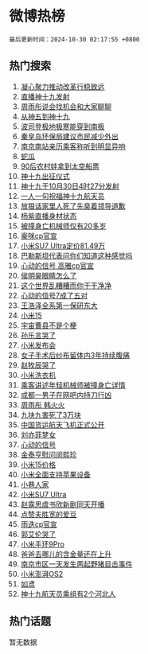 # 微博热榜

`最后更新时间：2024-10-30 02:17:55 +0800`

## 热门搜索

1. [凝心聚力推动改革行稳致远](https://m.weibo.cn/search?containerid=100103type%3D1%26t%3D10%26q%3D%23%E5%87%9D%E5%BF%83%E8%81%9A%E5%8A%9B%E6%8E%A8%E5%8A%A8%E6%94%B9%E9%9D%A9%E8%A1%8C%E7%A8%B3%E8%87%B4%E8%BF%9C%23&stream_entry_id=51&isnewpage=1&extparam=seat%3D1%26cate%3D10103%26stream_entry_id%3D51%26pos%3D0%26filter_type%3Drealtimehot%26q%3D%2523%25E5%2587%259D%25E5%25BF%2583%25E8%2581%259A%25E5%258A%259B%25E6%258E%25A8%25E5%258A%25A8%25E6%2594%25B9%25E9%259D%25A9%25E8%25A1%258C%25E7%25A8%25B3%25E8%2587%25B4%25E8%25BF%259C%2523%26dgr%3D0%26c_type%3D51%26display_time%3D1730225874%26pre_seqid%3D173022587407902705585159)
1. [直播神十九发射](https://m.weibo.cn/search?containerid=100103type%3D1%26t%3D10%26q%3D%23%E7%9B%B4%E6%92%AD%E7%A5%9E%E5%8D%81%E4%B9%9D%E5%8F%91%E5%B0%84%23&stream_entry_id=31&isnewpage=1&extparam=seat%3D1%26lcate%3D5001%26pos%3D0%26filter_type%3Drealtimehot%26q%3D%2523%25E7%259B%25B4%25E6%2592%25AD%25E7%25A5%259E%25E5%258D%2581%25E4%25B9%259D%25E5%258F%2591%25E5%25B0%2584%2523%26c_type%3D31%26cate%3D5001%26realpos%3D1%26dgr%3D0%26stream_entry_id%3D31%26flag%3D1%26band_rank%3D1%26display_time%3D1730225874%26pre_seqid%3D173022587407902705585159)
1. [周雨彤说会找机会和大家聊聊](https://m.weibo.cn/search?containerid=100103type%3D1%26t%3D10%26q%3D%E5%91%A8%E9%9B%A8%E5%BD%A4%E8%AF%B4%E4%BC%9A%E6%89%BE%E6%9C%BA%E4%BC%9A%E5%92%8C%E5%A4%A7%E5%AE%B6%E8%81%8A%E8%81%8A&stream_entry_id=31&isnewpage=1&extparam=seat%3D1%26lcate%3D5001%26pos%3D1%26filter_type%3Drealtimehot%26q%3D%25E5%2591%25A8%25E9%259B%25A8%25E5%25BD%25A4%25E8%25AF%25B4%25E4%25BC%259A%25E6%2589%25BE%25E6%259C%25BA%25E4%25BC%259A%25E5%2592%258C%25E5%25A4%25A7%25E5%25AE%25B6%25E8%2581%258A%25E8%2581%258A%26c_type%3D31%26cate%3D5001%26realpos%3D2%26dgr%3D0%26stream_entry_id%3D31%26flag%3D2%26band_rank%3D2%26display_time%3D1730225874%26pre_seqid%3D173022587407902705585159)
1. [从神五到神十九](https://m.weibo.cn/search?containerid=100103type%3D1%26t%3D10%26q%3D%23%E4%BB%8E%E7%A5%9E%E4%BA%94%E5%88%B0%E7%A5%9E%E5%8D%81%E4%B9%9D%23&stream_entry_id=31&isnewpage=1&extparam=seat%3D1%26lcate%3D5001%26pos%3D2%26filter_type%3Drealtimehot%26q%3D%2523%25E4%25BB%258E%25E7%25A5%259E%25E4%25BA%2594%25E5%2588%25B0%25E7%25A5%259E%25E5%258D%2581%25E4%25B9%259D%2523%26c_type%3D31%26cate%3D5001%26realpos%3D3%26dgr%3D0%26stream_entry_id%3D31%26flag%3D0%26band_rank%3D3%26display_time%3D1730225874%26pre_seqid%3D173022587407902705585159)
1. [波司登极地极寒能穿到南极](https://m.weibo.cn/search?containerid=100103type%3D1%26t%3D10%26q%3D%23%E6%B3%A2%E5%8F%B8%E7%99%BB%E6%9E%81%E5%9C%B0%E6%9E%81%E5%AF%92%E8%83%BD%E7%A9%BF%E5%88%B0%E5%8D%97%E6%9E%81%23&stream_entry_id=31&isnewpage=1&extparam=seat%3D1%26lcate%3D5001%26is_ad_pos%3D1%26pos%3D3%26filter_type%3Drealtimehot%26q%3D%2523%25E6%25B3%25A2%25E5%258F%25B8%25E7%2599%25BB%25E6%259E%2581%25E5%259C%25B0%25E6%259E%2581%25E5%25AF%2592%25E8%2583%25BD%25E7%25A9%25BF%25E5%2588%25B0%25E5%258D%2597%25E6%259E%2581%2523%26c_type%3D31%26topic_ad%3D1%26cate%3D5001%26dgr%3D0%26stream_entry_id%3D31%26adid%3D262423%26band_rank%3D4%26display_time%3D1730225874%26pre_seqid%3D173022587407902705585159)
1. [秦皇岛环保局建议市民减少外出](https://m.weibo.cn/search?containerid=100103type%3D1%26t%3D10%26q%3D%23%E7%A7%A6%E7%9A%87%E5%B2%9B%E7%8E%AF%E4%BF%9D%E5%B1%80%E5%BB%BA%E8%AE%AE%E5%B8%82%E6%B0%91%E5%87%8F%E5%B0%91%E5%A4%96%E5%87%BA%23&stream_entry_id=31&isnewpage=1&extparam=seat%3D1%26lcate%3D5001%26pos%3D4%26filter_type%3Drealtimehot%26q%3D%2523%25E7%25A7%25A6%25E7%259A%2587%25E5%25B2%259B%25E7%258E%25AF%25E4%25BF%259D%25E5%25B1%2580%25E5%25BB%25BA%25E8%25AE%25AE%25E5%25B8%2582%25E6%25B0%2591%25E5%2587%258F%25E5%25B0%2591%25E5%25A4%2596%25E5%2587%25BA%2523%26c_type%3D31%26cate%3D5001%26realpos%3D4%26dgr%3D0%26stream_entry_id%3D31%26flag%3D1%26band_rank%3D4%26display_time%3D1730225874%26pre_seqid%3D173022587407902705585159)
1. [南京南站亲历乘客称听到明显异响](https://m.weibo.cn/search?containerid=100103type%3D1%26t%3D10%26q%3D%23%E5%8D%97%E4%BA%AC%E5%8D%97%E7%AB%99%E4%BA%B2%E5%8E%86%E4%B9%98%E5%AE%A2%E7%A7%B0%E5%90%AC%E5%88%B0%E6%98%8E%E6%98%BE%E5%BC%82%E5%93%8D%23&stream_entry_id=31&isnewpage=1&extparam=seat%3D1%26lcate%3D5001%26pos%3D5%26filter_type%3Drealtimehot%26q%3D%2523%25E5%258D%2597%25E4%25BA%25AC%25E5%258D%2597%25E7%25AB%2599%25E4%25BA%25B2%25E5%258E%2586%25E4%25B9%2598%25E5%25AE%25A2%25E7%25A7%25B0%25E5%2590%25AC%25E5%2588%25B0%25E6%2598%258E%25E6%2598%25BE%25E5%25BC%2582%25E5%2593%258D%2523%26c_type%3D31%26cate%3D5001%26realpos%3D5%26dgr%3D0%26stream_entry_id%3D31%26flag%3D0%26band_rank%3D5%26display_time%3D1730225874%26pre_seqid%3D173022587407902705585159)
1. [蛇瓜](https://m.weibo.cn/search?containerid=100103type%3D1%26t%3D10%26q%3D%E8%9B%87%E7%93%9C&stream_entry_id=31&isnewpage=1&extparam=seat%3D1%26lcate%3D5001%26pos%3D6%26filter_type%3Drealtimehot%26q%3D%25E8%259B%2587%25E7%2593%259C%26c_type%3D31%26cate%3D5001%26realpos%3D6%26dgr%3D0%26stream_entry_id%3D31%26flag%3D2%26band_rank%3D6%26display_time%3D1730225874%26pre_seqid%3D173022587407902705585159)
1. [90后农村娃拿到太空船票](https://m.weibo.cn/search?containerid=100103type%3D1%26t%3D10%26q%3D%2390%E5%90%8E%E5%86%9C%E6%9D%91%E5%A8%83%E6%8B%BF%E5%88%B0%E5%A4%AA%E7%A9%BA%E8%88%B9%E7%A5%A8%23&stream_entry_id=31&isnewpage=1&extparam=seat%3D1%26lcate%3D5001%26pos%3D7%26filter_type%3Drealtimehot%26q%3D%252390%25E5%2590%258E%25E5%2586%259C%25E6%259D%2591%25E5%25A8%2583%25E6%258B%25BF%25E5%2588%25B0%25E5%25A4%25AA%25E7%25A9%25BA%25E8%2588%25B9%25E7%25A5%25A8%2523%26c_type%3D31%26cate%3D5001%26realpos%3D7%26dgr%3D0%26stream_entry_id%3D31%26flag%3D0%26band_rank%3D7%26display_time%3D1730225874%26pre_seqid%3D173022587407902705585159)
1. [神十九出征仪式](https://m.weibo.cn/search?containerid=100103type%3D1%26t%3D10%26q%3D%23%E7%A5%9E%E5%8D%81%E4%B9%9D%E5%87%BA%E5%BE%81%E4%BB%AA%E5%BC%8F%23&stream_entry_id=31&isnewpage=1&extparam=seat%3D1%26lcate%3D5001%26pos%3D8%26filter_type%3Drealtimehot%26q%3D%2523%25E7%25A5%259E%25E5%258D%2581%25E4%25B9%259D%25E5%2587%25BA%25E5%25BE%2581%25E4%25BB%25AA%25E5%25BC%258F%2523%26c_type%3D31%26cate%3D5001%26realpos%3D8%26dgr%3D0%26stream_entry_id%3D31%26flag%3D1%26band_rank%3D8%26display_time%3D1730225874%26pre_seqid%3D173022587407902705585159)
1. [神十九于10月30日4时27分发射](https://m.weibo.cn/search?containerid=100103type%3D1%26t%3D10%26q%3D%23%E7%A5%9E%E5%8D%81%E4%B9%9D%E4%BA%8E10%E6%9C%8830%E6%97%A54%E6%97%B627%E5%88%86%E5%8F%91%E5%B0%84%23&stream_entry_id=31&isnewpage=1&extparam=seat%3D1%26lcate%3D5001%26pos%3D9%26filter_type%3Drealtimehot%26q%3D%2523%25E7%25A5%259E%25E5%258D%2581%25E4%25B9%259D%25E4%25BA%258E10%25E6%259C%258830%25E6%2597%25A54%25E6%2597%25B627%25E5%2588%2586%25E5%258F%2591%25E5%25B0%2584%2523%26c_type%3D31%26cate%3D5001%26realpos%3D9%26dgr%3D0%26stream_entry_id%3D31%26flag%3D0%26band_rank%3D9%26display_time%3D1730225874%26pre_seqid%3D173022587407902705585159)
1. [一人一句祝福神十九航天员](https://m.weibo.cn/search?containerid=100103type%3D1%26t%3D10%26q%3D%23%E4%B8%80%E4%BA%BA%E4%B8%80%E5%8F%A5%E7%A5%9D%E7%A6%8F%E7%A5%9E%E5%8D%81%E4%B9%9D%E8%88%AA%E5%A4%A9%E5%91%98%23&stream_entry_id=31&isnewpage=1&extparam=seat%3D1%26lcate%3D5001%26pos%3D10%26filter_type%3Drealtimehot%26q%3D%2523%25E4%25B8%2580%25E4%25BA%25BA%25E4%25B8%2580%25E5%258F%25A5%25E7%25A5%259D%25E7%25A6%258F%25E7%25A5%259E%25E5%258D%2581%25E4%25B9%259D%25E8%2588%25AA%25E5%25A4%25A9%25E5%2591%2598%2523%26c_type%3D31%26cate%3D5001%26realpos%3D10%26dgr%3D0%26stream_entry_id%3D31%26flag%3D0%26band_rank%3D10%26display_time%3D1730225874%26pre_seqid%3D173022587407902705585159)
1. [放狠话家里人死了先臭着领导道歉](https://m.weibo.cn/search?containerid=100103type%3D1%26t%3D10%26q%3D%23%E6%94%BE%E7%8B%A0%E8%AF%9D%E5%AE%B6%E9%87%8C%E4%BA%BA%E6%AD%BB%E4%BA%86%E5%85%88%E8%87%AD%E7%9D%80%E9%A2%86%E5%AF%BC%E9%81%93%E6%AD%89%23&stream_entry_id=31&isnewpage=1&extparam=seat%3D1%26lcate%3D5001%26pos%3D11%26filter_type%3Drealtimehot%26q%3D%2523%25E6%2594%25BE%25E7%258B%25A0%25E8%25AF%259D%25E5%25AE%25B6%25E9%2587%258C%25E4%25BA%25BA%25E6%25AD%25BB%25E4%25BA%2586%25E5%2585%2588%25E8%2587%25AD%25E7%259D%2580%25E9%25A2%2586%25E5%25AF%25BC%25E9%2581%2593%25E6%25AD%2589%2523%26c_type%3D31%26cate%3D5001%26realpos%3D11%26dgr%3D0%26stream_entry_id%3D31%26flag%3D2%26band_rank%3D11%26display_time%3D1730225874%26pre_seqid%3D173022587407902705585159)
1. [杨紫直播身材状态](https://m.weibo.cn/search?containerid=100103type%3D1%26t%3D10%26q%3D%23%E6%9D%A8%E7%B4%AB%E7%9B%B4%E6%92%AD%E8%BA%AB%E6%9D%90%E7%8A%B6%E6%80%81%23&stream_entry_id=31&isnewpage=1&extparam=seat%3D1%26lcate%3D5001%26pos%3D12%26filter_type%3Drealtimehot%26q%3D%2523%25E6%259D%25A8%25E7%25B4%25AB%25E7%259B%25B4%25E6%2592%25AD%25E8%25BA%25AB%25E6%259D%2590%25E7%258A%25B6%25E6%2580%2581%2523%26c_type%3D31%26cate%3D5001%26realpos%3D12%26dgr%3D0%26stream_entry_id%3D31%26flag%3D2%26band_rank%3D12%26display_time%3D1730225874%26pre_seqid%3D173022587407902705585159)
1. [被撞身亡机械师仅有20多岁](https://m.weibo.cn/search?containerid=100103type%3D1%26t%3D10%26q%3D%23%E8%A2%AB%E6%92%9E%E8%BA%AB%E4%BA%A1%E6%9C%BA%E6%A2%B0%E5%B8%88%E4%BB%85%E6%9C%8920%E5%A4%9A%E5%B2%81%23&stream_entry_id=31&isnewpage=1&extparam=seat%3D1%26lcate%3D5001%26pos%3D13%26filter_type%3Drealtimehot%26q%3D%2523%25E8%25A2%25AB%25E6%2592%259E%25E8%25BA%25AB%25E4%25BA%25A1%25E6%259C%25BA%25E6%25A2%25B0%25E5%25B8%2588%25E4%25BB%2585%25E6%259C%258920%25E5%25A4%259A%25E5%25B2%2581%2523%26c_type%3D31%26cate%3D5001%26realpos%3D13%26dgr%3D0%26stream_entry_id%3D31%26flag%3D2%26band_rank%3D13%26display_time%3D1730225874%26pre_seqid%3D173022587407902705585159)
1. [豪咪cp官宣](https://m.weibo.cn/search?containerid=100103type%3D1%26t%3D10%26q%3D%23%E8%B1%AA%E5%92%AAcp%E5%AE%98%E5%AE%A3%23&stream_entry_id=31&isnewpage=1&extparam=seat%3D1%26lcate%3D5001%26pos%3D14%26filter_type%3Drealtimehot%26q%3D%2523%25E8%25B1%25AA%25E5%2592%25AAcp%25E5%25AE%2598%25E5%25AE%25A3%2523%26c_type%3D31%26cate%3D5001%26realpos%3D14%26dgr%3D0%26stream_entry_id%3D31%26flag%3D0%26band_rank%3D14%26display_time%3D1730225874%26pre_seqid%3D173022587407902705585159)
1. [小米SU7 Ultra定价81.49万](https://m.weibo.cn/search?containerid=100103type%3D1%26t%3D10%26q%3D%E5%B0%8F%E7%B1%B3SU7+Ultra%E5%AE%9A%E4%BB%B781.49%E4%B8%87&stream_entry_id=31&isnewpage=1&extparam=seat%3D1%26lcate%3D5001%26pos%3D15%26filter_type%3Drealtimehot%26q%3D%25E5%25B0%258F%25E7%25B1%25B3SU7%2520Ultra%25E5%25AE%259A%25E4%25BB%25B781.49%25E4%25B8%2587%26c_type%3D31%26cate%3D5001%26realpos%3D15%26dgr%3D0%26stream_entry_id%3D31%26flag%3D0%26band_rank%3D15%26display_time%3D1730225874%26pre_seqid%3D173022587407902705585159)
1. [巴勒斯坦代表问你们知道这种感觉吗](https://m.weibo.cn/search?containerid=100103type%3D1%26t%3D10%26q%3D%23%E5%B7%B4%E5%8B%92%E6%96%AF%E5%9D%A6%E4%BB%A3%E8%A1%A8%E9%97%AE%E4%BD%A0%E4%BB%AC%E7%9F%A5%E9%81%93%E8%BF%99%E7%A7%8D%E6%84%9F%E8%A7%89%E5%90%97%23&stream_entry_id=31&isnewpage=1&extparam=seat%3D1%26lcate%3D5001%26pos%3D16%26filter_type%3Drealtimehot%26q%3D%2523%25E5%25B7%25B4%25E5%258B%2592%25E6%2596%25AF%25E5%259D%25A6%25E4%25BB%25A3%25E8%25A1%25A8%25E9%2597%25AE%25E4%25BD%25A0%25E4%25BB%25AC%25E7%259F%25A5%25E9%2581%2593%25E8%25BF%2599%25E7%25A7%258D%25E6%2584%259F%25E8%25A7%2589%25E5%2590%2597%2523%26c_type%3D31%26cate%3D5001%26realpos%3D16%26dgr%3D0%26stream_entry_id%3D31%26flag%3D0%26band_rank%3D16%26display_time%3D1730225874%26pre_seqid%3D173022587407902705585159)
1. [心动的信号 高雅cp官宣](https://m.weibo.cn/search?containerid=100103type%3D1%26t%3D10%26q%3D%E5%BF%83%E5%8A%A8%E7%9A%84%E4%BF%A1%E5%8F%B7+%E9%AB%98%E9%9B%85cp%E5%AE%98%E5%AE%A3&stream_entry_id=31&isnewpage=1&extparam=seat%3D1%26lcate%3D5001%26pos%3D17%26filter_type%3Drealtimehot%26q%3D%25E5%25BF%2583%25E5%258A%25A8%25E7%259A%2584%25E4%25BF%25A1%25E5%258F%25B7%2520%25E9%25AB%2598%25E9%259B%2585cp%25E5%25AE%2598%25E5%25AE%25A3%26c_type%3D31%26cate%3D5001%26realpos%3D17%26dgr%3D0%26stream_entry_id%3D31%26flag%3D0%26band_rank%3D17%26display_time%3D1730225874%26pre_seqid%3D173022587407902705585159)
1. [侯明昊眼睛怎么了](https://m.weibo.cn/search?containerid=100103type%3D1%26t%3D10%26q%3D%E4%BE%AF%E6%98%8E%E6%98%8A%E7%9C%BC%E7%9D%9B%E6%80%8E%E4%B9%88%E4%BA%86&stream_entry_id=31&isnewpage=1&extparam=seat%3D1%26lcate%3D5001%26pos%3D18%26filter_type%3Drealtimehot%26q%3D%25E4%25BE%25AF%25E6%2598%258E%25E6%2598%258A%25E7%259C%25BC%25E7%259D%259B%25E6%2580%258E%25E4%25B9%2588%25E4%25BA%2586%26c_type%3D31%26cate%3D5001%26realpos%3D18%26dgr%3D0%26stream_entry_id%3D31%26flag%3D0%26band_rank%3D18%26display_time%3D1730225874%26pre_seqid%3D173022587407902705585159)
1. [这个世界乱糟糟而你干干净净](https://m.weibo.cn/search?containerid=100103type%3D1%26t%3D10%26q%3D%23%E8%BF%99%E4%B8%AA%E4%B8%96%E7%95%8C%E4%B9%B1%E7%B3%9F%E7%B3%9F%E8%80%8C%E4%BD%A0%E5%B9%B2%E5%B9%B2%E5%87%80%E5%87%80%23&stream_entry_id=31&isnewpage=1&extparam=seat%3D1%26lcate%3D5001%26pos%3D19%26filter_type%3Drealtimehot%26q%3D%2523%25E8%25BF%2599%25E4%25B8%25AA%25E4%25B8%2596%25E7%2595%258C%25E4%25B9%25B1%25E7%25B3%259F%25E7%25B3%259F%25E8%2580%258C%25E4%25BD%25A0%25E5%25B9%25B2%25E5%25B9%25B2%25E5%2587%2580%25E5%2587%2580%2523%26c_type%3D31%26cate%3D5001%26realpos%3D19%26dgr%3D0%26stream_entry_id%3D31%26flag%3D0%26band_rank%3D19%26display_time%3D1730225874%26pre_seqid%3D173022587407902705585159)
1. [心动的信号7成了五对](https://m.weibo.cn/search?containerid=100103type%3D1%26t%3D10%26q%3D%23%E5%BF%83%E5%8A%A8%E7%9A%84%E4%BF%A1%E5%8F%B77%E6%88%90%E4%BA%86%E4%BA%94%E5%AF%B9%23&stream_entry_id=31&isnewpage=1&extparam=seat%3D1%26lcate%3D5001%26pos%3D20%26filter_type%3Drealtimehot%26q%3D%2523%25E5%25BF%2583%25E5%258A%25A8%25E7%259A%2584%25E4%25BF%25A1%25E5%258F%25B77%25E6%2588%2590%25E4%25BA%2586%25E4%25BA%2594%25E5%25AF%25B9%2523%26c_type%3D31%26cate%3D5001%26realpos%3D20%26dgr%3D0%26stream_entry_id%3D31%26flag%3D0%26band_rank%3D20%26display_time%3D1730225874%26pre_seqid%3D173022587407902705585159)
1. [王浩泽全系第一保研东大](https://m.weibo.cn/search?containerid=100103type%3D1%26t%3D10%26q%3D%23%E7%8E%8B%E6%B5%A9%E6%B3%BD%E5%85%A8%E7%B3%BB%E7%AC%AC%E4%B8%80%E4%BF%9D%E7%A0%94%E4%B8%9C%E5%A4%A7%23&stream_entry_id=31&isnewpage=1&extparam=seat%3D1%26lcate%3D5001%26pos%3D21%26filter_type%3Drealtimehot%26q%3D%2523%25E7%258E%258B%25E6%25B5%25A9%25E6%25B3%25BD%25E5%2585%25A8%25E7%25B3%25BB%25E7%25AC%25AC%25E4%25B8%2580%25E4%25BF%259D%25E7%25A0%2594%25E4%25B8%259C%25E5%25A4%25A7%2523%26c_type%3D31%26cate%3D5001%26realpos%3D21%26dgr%3D0%26stream_entry_id%3D31%26flag%3D0%26band_rank%3D21%26display_time%3D1730225874%26pre_seqid%3D173022587407902705585159)
1. [小米15](https://m.weibo.cn/search?containerid=100103type%3D1%26t%3D10%26q%3D%23%E5%B0%8F%E7%B1%B315%23&stream_entry_id=31&isnewpage=1&extparam=seat%3D1%26lcate%3D5001%26pos%3D22%26filter_type%3Drealtimehot%26q%3D%2523%25E5%25B0%258F%25E7%25B1%25B315%2523%26c_type%3D31%26cate%3D5001%26realpos%3D22%26dgr%3D0%26stream_entry_id%3D31%26flag%3D0%26band_rank%3D22%26display_time%3D1730225874%26pre_seqid%3D173022587407902705585159)
1. [宇宙曹县不是个梗](https://m.weibo.cn/search?containerid=100103type%3D1%26t%3D10%26q%3D%23%E5%AE%87%E5%AE%99%E6%9B%B9%E5%8E%BF%E4%B8%8D%E6%98%AF%E4%B8%AA%E6%A2%97%23&stream_entry_id=31&isnewpage=1&extparam=seat%3D1%26lcate%3D5001%26pos%3D23%26filter_type%3Drealtimehot%26q%3D%2523%25E5%25AE%2587%25E5%25AE%2599%25E6%259B%25B9%25E5%258E%25BF%25E4%25B8%258D%25E6%2598%25AF%25E4%25B8%25AA%25E6%25A2%2597%2523%26c_type%3D31%26cate%3D5001%26realpos%3D23%26dgr%3D0%26stream_entry_id%3D31%26flag%3D1%26band_rank%3D23%26display_time%3D1730225874%26pre_seqid%3D173022587407902705585159)
1. [孙乐言哭了](https://m.weibo.cn/search?containerid=100103type%3D1%26t%3D10%26q%3D%23%E5%AD%99%E4%B9%90%E8%A8%80%E5%93%AD%E4%BA%86%23&stream_entry_id=31&isnewpage=1&extparam=seat%3D1%26lcate%3D5001%26pos%3D24%26filter_type%3Drealtimehot%26q%3D%2523%25E5%25AD%2599%25E4%25B9%2590%25E8%25A8%2580%25E5%2593%25AD%25E4%25BA%2586%2523%26c_type%3D31%26cate%3D5001%26realpos%3D24%26dgr%3D0%26stream_entry_id%3D31%26flag%3D0%26band_rank%3D24%26display_time%3D1730225874%26pre_seqid%3D173022587407902705585159)
1. [小米发布会](https://m.weibo.cn/search?containerid=100103type%3D1%26t%3D10%26q%3D%E5%B0%8F%E7%B1%B3%E5%8F%91%E5%B8%83%E4%BC%9A&stream_entry_id=31&isnewpage=1&extparam=seat%3D1%26lcate%3D5001%26pos%3D25%26filter_type%3Drealtimehot%26q%3D%25E5%25B0%258F%25E7%25B1%25B3%25E5%258F%2591%25E5%25B8%2583%25E4%25BC%259A%26c_type%3D31%26cate%3D5001%26realpos%3D25%26dgr%3D0%26stream_entry_id%3D31%26flag%3D0%26band_rank%3D25%26display_time%3D1730225874%26pre_seqid%3D173022587407902705585159)
1. [女子手术后纱布留体内3年持续腹痛](https://m.weibo.cn/search?containerid=100103type%3D1%26t%3D10%26q%3D%23%E5%A5%B3%E5%AD%90%E6%89%8B%E6%9C%AF%E5%90%8E%E7%BA%B1%E5%B8%83%E7%95%99%E4%BD%93%E5%86%853%E5%B9%B4%E6%8C%81%E7%BB%AD%E8%85%B9%E7%97%9B%23&stream_entry_id=31&isnewpage=1&extparam=seat%3D1%26lcate%3D5001%26pos%3D26%26filter_type%3Drealtimehot%26q%3D%2523%25E5%25A5%25B3%25E5%25AD%2590%25E6%2589%258B%25E6%259C%25AF%25E5%2590%258E%25E7%25BA%25B1%25E5%25B8%2583%25E7%2595%2599%25E4%25BD%2593%25E5%2586%25853%25E5%25B9%25B4%25E6%258C%2581%25E7%25BB%25AD%25E8%2585%25B9%25E7%2597%259B%2523%26c_type%3D31%26cate%3D5001%26realpos%3D26%26dgr%3D0%26stream_entry_id%3D31%26flag%3D0%26band_rank%3D26%26display_time%3D1730225874%26pre_seqid%3D173022587407902705585159)
1. [赵牧辰哭了](https://m.weibo.cn/search?containerid=100103type%3D1%26t%3D10%26q%3D%23%E8%B5%B5%E7%89%A7%E8%BE%B0%E5%93%AD%E4%BA%86%23&stream_entry_id=31&isnewpage=1&extparam=seat%3D1%26lcate%3D5001%26pos%3D27%26filter_type%3Drealtimehot%26q%3D%2523%25E8%25B5%25B5%25E7%2589%25A7%25E8%25BE%25B0%25E5%2593%25AD%25E4%25BA%2586%2523%26c_type%3D31%26cate%3D5001%26realpos%3D27%26dgr%3D0%26stream_entry_id%3D31%26flag%3D0%26band_rank%3D27%26display_time%3D1730225874%26pre_seqid%3D173022587407902705585159)
1. [小米洗衣机](https://m.weibo.cn/search?containerid=100103type%3D1%26t%3D10%26q%3D%E5%B0%8F%E7%B1%B3%E6%B4%97%E8%A1%A3%E6%9C%BA&stream_entry_id=31&isnewpage=1&extparam=seat%3D1%26lcate%3D5001%26pos%3D28%26filter_type%3Drealtimehot%26q%3D%25E5%25B0%258F%25E7%25B1%25B3%25E6%25B4%2597%25E8%25A1%25A3%25E6%259C%25BA%26c_type%3D31%26cate%3D5001%26realpos%3D28%26dgr%3D0%26stream_entry_id%3D31%26flag%3D0%26band_rank%3D28%26display_time%3D1730225874%26pre_seqid%3D173022587407902705585159)
1. [乘客讲述年轻机械师被撞身亡详情](https://m.weibo.cn/search?containerid=100103type%3D1%26t%3D10%26q%3D%23%E4%B9%98%E5%AE%A2%E8%AE%B2%E8%BF%B0%E5%B9%B4%E8%BD%BB%E6%9C%BA%E6%A2%B0%E5%B8%88%E8%A2%AB%E6%92%9E%E8%BA%AB%E4%BA%A1%E8%AF%A6%E6%83%85%23&stream_entry_id=31&isnewpage=1&extparam=seat%3D1%26lcate%3D5001%26pos%3D29%26filter_type%3Drealtimehot%26q%3D%2523%25E4%25B9%2598%25E5%25AE%25A2%25E8%25AE%25B2%25E8%25BF%25B0%25E5%25B9%25B4%25E8%25BD%25BB%25E6%259C%25BA%25E6%25A2%25B0%25E5%25B8%2588%25E8%25A2%25AB%25E6%2592%259E%25E8%25BA%25AB%25E4%25BA%25A1%25E8%25AF%25A6%25E6%2583%2585%2523%26c_type%3D31%26cate%3D5001%26realpos%3D29%26dgr%3D0%26stream_entry_id%3D31%26flag%3D0%26band_rank%3D29%26display_time%3D1730225874%26pre_seqid%3D173022587407902705585159)
1. [成都一男子在网吧内持刀行凶](https://m.weibo.cn/search?containerid=100103type%3D1%26t%3D10%26q%3D%23%E6%88%90%E9%83%BD%E4%B8%80%E7%94%B7%E5%AD%90%E5%9C%A8%E7%BD%91%E5%90%A7%E5%86%85%E6%8C%81%E5%88%80%E8%A1%8C%E5%87%B6%23&stream_entry_id=31&isnewpage=1&extparam=seat%3D1%26lcate%3D5001%26pos%3D30%26filter_type%3Drealtimehot%26q%3D%2523%25E6%2588%2590%25E9%2583%25BD%25E4%25B8%2580%25E7%2594%25B7%25E5%25AD%2590%25E5%259C%25A8%25E7%25BD%2591%25E5%2590%25A7%25E5%2586%2585%25E6%258C%2581%25E5%2588%2580%25E8%25A1%258C%25E5%2587%25B6%2523%26c_type%3D31%26cate%3D5001%26realpos%3D30%26dgr%3D0%26stream_entry_id%3D31%26flag%3D0%26band_rank%3D30%26display_time%3D1730225874%26pre_seqid%3D173022587407902705585159)
1. [周雨彤 韩火火](https://m.weibo.cn/search?containerid=100103type%3D1%26t%3D10%26q%3D%E5%91%A8%E9%9B%A8%E5%BD%A4+%E9%9F%A9%E7%81%AB%E7%81%AB&stream_entry_id=31&isnewpage=1&extparam=seat%3D1%26lcate%3D5001%26pos%3D31%26filter_type%3Drealtimehot%26q%3D%25E5%2591%25A8%25E9%259B%25A8%25E5%25BD%25A4%2520%25E9%259F%25A9%25E7%2581%25AB%25E7%2581%25AB%26c_type%3D31%26cate%3D5001%26realpos%3D31%26dgr%3D0%26stream_entry_id%3D31%26flag%3D0%26band_rank%3D31%26display_time%3D1730225874%26pre_seqid%3D173022587407902705585159)
1. [九块九害死了3万块](https://m.weibo.cn/search?containerid=100103type%3D1%26t%3D10%26q%3D%E4%B9%9D%E5%9D%97%E4%B9%9D%E5%AE%B3%E6%AD%BB%E4%BA%863%E4%B8%87%E5%9D%97&stream_entry_id=31&isnewpage=1&extparam=seat%3D1%26lcate%3D5001%26pos%3D32%26filter_type%3Drealtimehot%26q%3D%25E4%25B9%259D%25E5%259D%2597%25E4%25B9%259D%25E5%25AE%25B3%25E6%25AD%25BB%25E4%25BA%25863%25E4%25B8%2587%25E5%259D%2597%26c_type%3D31%26cate%3D5001%26realpos%3D32%26dgr%3D0%26stream_entry_id%3D31%26flag%3D0%26band_rank%3D32%26display_time%3D1730225874%26pre_seqid%3D173022587407902705585159)
1. [中国货运航天飞机正式公开](https://m.weibo.cn/search?containerid=100103type%3D1%26t%3D10%26q%3D%23%E4%B8%AD%E5%9B%BD%E8%B4%A7%E8%BF%90%E8%88%AA%E5%A4%A9%E9%A3%9E%E6%9C%BA%E6%AD%A3%E5%BC%8F%E5%85%AC%E5%BC%80%23&stream_entry_id=31&isnewpage=1&extparam=seat%3D1%26lcate%3D5001%26pos%3D33%26filter_type%3Drealtimehot%26q%3D%2523%25E4%25B8%25AD%25E5%259B%25BD%25E8%25B4%25A7%25E8%25BF%2590%25E8%2588%25AA%25E5%25A4%25A9%25E9%25A3%259E%25E6%259C%25BA%25E6%25AD%25A3%25E5%25BC%258F%25E5%2585%25AC%25E5%25BC%2580%2523%26c_type%3D31%26cate%3D5001%26realpos%3D33%26dgr%3D0%26stream_entry_id%3D31%26flag%3D0%26band_rank%3D33%26display_time%3D1730225874%26pre_seqid%3D173022587407902705585159)
1. [刘亦菲梦女](https://m.weibo.cn/search?containerid=100103type%3D1%26t%3D10%26q%3D%E5%88%98%E4%BA%A6%E8%8F%B2%E6%A2%A6%E5%A5%B3&stream_entry_id=31&isnewpage=1&extparam=seat%3D1%26lcate%3D5001%26pos%3D34%26filter_type%3Drealtimehot%26q%3D%25E5%2588%2598%25E4%25BA%25A6%25E8%258F%25B2%25E6%25A2%25A6%25E5%25A5%25B3%26c_type%3D31%26cate%3D5001%26realpos%3D34%26dgr%3D0%26stream_entry_id%3D31%26flag%3D0%26band_rank%3D34%26display_time%3D1730225874%26pre_seqid%3D173022587407902705585159)
1. [心动的信号](https://m.weibo.cn/search?containerid=100103type%3D1%26t%3D10%26q%3D%E5%BF%83%E5%8A%A8%E7%9A%84%E4%BF%A1%E5%8F%B7&stream_entry_id=31&isnewpage=1&extparam=seat%3D1%26lcate%3D5001%26pos%3D35%26filter_type%3Drealtimehot%26q%3D%25E5%25BF%2583%25E5%258A%25A8%25E7%259A%2584%25E4%25BF%25A1%25E5%258F%25B7%26c_type%3D31%26cate%3D5001%26realpos%3D35%26dgr%3D0%26stream_entry_id%3D31%26flag%3D0%26band_rank%3D35%26display_time%3D1730225874%26pre_seqid%3D173022587407902705585159)
1. [金泰亨慰问闵熙珍](https://m.weibo.cn/search?containerid=100103type%3D1%26t%3D10%26q%3D%E9%87%91%E6%B3%B0%E4%BA%A8%E6%85%B0%E9%97%AE%E9%97%B5%E7%86%99%E7%8F%8D&stream_entry_id=31&isnewpage=1&extparam=seat%3D1%26lcate%3D5001%26pos%3D36%26filter_type%3Drealtimehot%26q%3D%25E9%2587%2591%25E6%25B3%25B0%25E4%25BA%25A8%25E6%2585%25B0%25E9%2597%25AE%25E9%2597%25B5%25E7%2586%2599%25E7%258F%258D%26c_type%3D31%26cate%3D5001%26realpos%3D36%26dgr%3D0%26stream_entry_id%3D31%26flag%3D0%26band_rank%3D36%26display_time%3D1730225874%26pre_seqid%3D173022587407902705585159)
1. [小米15价格](https://m.weibo.cn/search?containerid=100103type%3D1%26t%3D10%26q%3D%E5%B0%8F%E7%B1%B315%E4%BB%B7%E6%A0%BC&stream_entry_id=31&isnewpage=1&extparam=seat%3D1%26lcate%3D5001%26pos%3D37%26filter_type%3Drealtimehot%26q%3D%25E5%25B0%258F%25E7%25B1%25B315%25E4%25BB%25B7%25E6%25A0%25BC%26c_type%3D31%26cate%3D5001%26realpos%3D37%26dgr%3D0%26stream_entry_id%3D31%26flag%3D0%26band_rank%3D37%26display_time%3D1730225874%26pre_seqid%3D173022587407902705585159)
1. [小米全面支持苹果设备](https://m.weibo.cn/search?containerid=100103type%3D1%26t%3D10%26q%3D%E5%B0%8F%E7%B1%B3%E5%85%A8%E9%9D%A2%E6%94%AF%E6%8C%81%E8%8B%B9%E6%9E%9C%E8%AE%BE%E5%A4%87&stream_entry_id=31&isnewpage=1&extparam=seat%3D1%26lcate%3D5001%26pos%3D38%26filter_type%3Drealtimehot%26q%3D%25E5%25B0%258F%25E7%25B1%25B3%25E5%2585%25A8%25E9%259D%25A2%25E6%2594%25AF%25E6%258C%2581%25E8%258B%25B9%25E6%259E%259C%25E8%25AE%25BE%25E5%25A4%2587%26c_type%3D31%26cate%3D5001%26realpos%3D38%26dgr%3D0%26stream_entry_id%3D31%26flag%3D0%26band_rank%3D38%26display_time%3D1730225874%26pre_seqid%3D173022587407902705585159)
1. [小巷人家](https://m.weibo.cn/search?containerid=100103type%3D1%26t%3D10%26q%3D%E5%B0%8F%E5%B7%B7%E4%BA%BA%E5%AE%B6&stream_entry_id=31&isnewpage=1&extparam=seat%3D1%26lcate%3D5001%26pos%3D39%26filter_type%3Drealtimehot%26q%3D%25E5%25B0%258F%25E5%25B7%25B7%25E4%25BA%25BA%25E5%25AE%25B6%26c_type%3D31%26cate%3D5001%26realpos%3D39%26dgr%3D0%26stream_entry_id%3D31%26flag%3D0%26band_rank%3D39%26display_time%3D1730225874%26pre_seqid%3D173022587407902705585159)
1. [小米SU7 Ultra](https://m.weibo.cn/search?containerid=100103type%3D1%26t%3D10%26q%3D%E5%B0%8F%E7%B1%B3SU7+Ultra&stream_entry_id=31&isnewpage=1&extparam=seat%3D1%26lcate%3D5001%26pos%3D40%26filter_type%3Drealtimehot%26q%3D%25E5%25B0%258F%25E7%25B1%25B3SU7%2520Ultra%26c_type%3D31%26cate%3D5001%26realpos%3D40%26dgr%3D0%26stream_entry_id%3D31%26flag%3D0%26band_rank%3D40%26display_time%3D1730225874%26pre_seqid%3D173022587407902705585159)
1. [赵露思虞书欣新剧同天开播](https://m.weibo.cn/search?containerid=100103type%3D1%26t%3D10%26q%3D%23%E8%B5%B5%E9%9C%B2%E6%80%9D%E8%99%9E%E4%B9%A6%E6%AC%A3%E6%96%B0%E5%89%A7%E5%90%8C%E5%A4%A9%E5%BC%80%E6%92%AD%23&stream_entry_id=31&isnewpage=1&extparam=seat%3D1%26lcate%3D5001%26pos%3D41%26filter_type%3Drealtimehot%26q%3D%2523%25E8%25B5%25B5%25E9%259C%25B2%25E6%2580%259D%25E8%2599%259E%25E4%25B9%25A6%25E6%25AC%25A3%25E6%2596%25B0%25E5%2589%25A7%25E5%2590%258C%25E5%25A4%25A9%25E5%25BC%2580%25E6%2592%25AD%2523%26c_type%3D31%26cate%3D5001%26realpos%3D41%26dgr%3D0%26stream_entry_id%3D31%26flag%3D0%26band_rank%3D41%26display_time%3D1730225874%26pre_seqid%3D173022587407902705585159)
1. [点赞夫胜宽的爱豆](https://m.weibo.cn/search?containerid=100103type%3D1%26t%3D10%26q%3D%E7%82%B9%E8%B5%9E%E5%A4%AB%E8%83%9C%E5%AE%BD%E7%9A%84%E7%88%B1%E8%B1%86&stream_entry_id=31&isnewpage=1&extparam=seat%3D1%26lcate%3D5001%26pos%3D42%26filter_type%3Drealtimehot%26q%3D%25E7%2582%25B9%25E8%25B5%259E%25E5%25A4%25AB%25E8%2583%259C%25E5%25AE%25BD%25E7%259A%2584%25E7%2588%25B1%25E8%25B1%2586%26c_type%3D31%26cate%3D5001%26realpos%3D42%26dgr%3D0%26stream_entry_id%3D31%26flag%3D0%26band_rank%3D42%26display_time%3D1730225874%26pre_seqid%3D173022587407902705585159)
1. [雨迭cp官宣](https://m.weibo.cn/search?containerid=100103type%3D1%26t%3D10%26q%3D%23%E9%9B%A8%E8%BF%ADcp%E5%AE%98%E5%AE%A3%23&stream_entry_id=31&isnewpage=1&extparam=seat%3D1%26lcate%3D5001%26pos%3D43%26filter_type%3Drealtimehot%26q%3D%2523%25E9%259B%25A8%25E8%25BF%25ADcp%25E5%25AE%2598%25E5%25AE%25A3%2523%26c_type%3D31%26cate%3D5001%26realpos%3D43%26dgr%3D0%26stream_entry_id%3D31%26flag%3D0%26band_rank%3D43%26display_time%3D1730225874%26pre_seqid%3D173022587407902705585159)
1. [郭艾伦哭了](https://m.weibo.cn/search?containerid=100103type%3D1%26t%3D10%26q%3D%23%E9%83%AD%E8%89%BE%E4%BC%A6%E5%93%AD%E4%BA%86%23&stream_entry_id=31&isnewpage=1&extparam=seat%3D1%26lcate%3D5001%26pos%3D44%26filter_type%3Drealtimehot%26q%3D%2523%25E9%2583%25AD%25E8%2589%25BE%25E4%25BC%25A6%25E5%2593%25AD%25E4%25BA%2586%2523%26c_type%3D31%26cate%3D5001%26realpos%3D44%26dgr%3D0%26stream_entry_id%3D31%26flag%3D0%26band_rank%3D44%26display_time%3D1730225874%26pre_seqid%3D173022587407902705585159)
1. [小米手环9Pro](https://m.weibo.cn/search?containerid=100103type%3D1%26t%3D10%26q%3D%23%E5%B0%8F%E7%B1%B3%E6%89%8B%E7%8E%AF9Pro%23&stream_entry_id=31&isnewpage=1&extparam=seat%3D1%26lcate%3D5001%26pos%3D45%26filter_type%3Drealtimehot%26q%3D%2523%25E5%25B0%258F%25E7%25B1%25B3%25E6%2589%258B%25E7%258E%25AF9Pro%2523%26c_type%3D31%26cate%3D5001%26realpos%3D45%26dgr%3D0%26stream_entry_id%3D31%26flag%3D0%26band_rank%3D45%26display_time%3D1730225874%26pre_seqid%3D173022587407902705585159)
1. [爸爸去哪儿的含金量还在上升](https://m.weibo.cn/search?containerid=100103type%3D1%26t%3D10%26q%3D%E7%88%B8%E7%88%B8%E5%8E%BB%E5%93%AA%E5%84%BF%E7%9A%84%E5%90%AB%E9%87%91%E9%87%8F%E8%BF%98%E5%9C%A8%E4%B8%8A%E5%8D%87&stream_entry_id=31&isnewpage=1&extparam=seat%3D1%26lcate%3D5001%26pos%3D46%26filter_type%3Drealtimehot%26q%3D%25E7%2588%25B8%25E7%2588%25B8%25E5%258E%25BB%25E5%2593%25AA%25E5%2584%25BF%25E7%259A%2584%25E5%2590%25AB%25E9%2587%2591%25E9%2587%258F%25E8%25BF%2598%25E5%259C%25A8%25E4%25B8%258A%25E5%258D%2587%26c_type%3D31%26cate%3D5001%26realpos%3D46%26dgr%3D0%26stream_entry_id%3D31%26flag%3D0%26band_rank%3D46%26display_time%3D1730225874%26pre_seqid%3D173022587407902705585159)
1. [南京市区一天发生两起野猪目击事件](https://m.weibo.cn/search?containerid=100103type%3D1%26t%3D10%26q%3D%23%E5%8D%97%E4%BA%AC%E5%B8%82%E5%8C%BA%E4%B8%80%E5%A4%A9%E5%8F%91%E7%94%9F%E4%B8%A4%E8%B5%B7%E9%87%8E%E7%8C%AA%E7%9B%AE%E5%87%BB%E4%BA%8B%E4%BB%B6%23&stream_entry_id=31&isnewpage=1&extparam=seat%3D1%26lcate%3D5001%26pos%3D47%26filter_type%3Drealtimehot%26q%3D%2523%25E5%258D%2597%25E4%25BA%25AC%25E5%25B8%2582%25E5%258C%25BA%25E4%25B8%2580%25E5%25A4%25A9%25E5%258F%2591%25E7%2594%259F%25E4%25B8%25A4%25E8%25B5%25B7%25E9%2587%258E%25E7%258C%25AA%25E7%259B%25AE%25E5%2587%25BB%25E4%25BA%258B%25E4%25BB%25B6%2523%26c_type%3D31%26cate%3D5001%26realpos%3D47%26dgr%3D0%26stream_entry_id%3D31%26flag%3D0%26band_rank%3D47%26display_time%3D1730225874%26pre_seqid%3D173022587407902705585159)
1. [小米澎湃OS2](https://m.weibo.cn/search?containerid=100103type%3D1%26t%3D10%26q%3D%23%E5%B0%8F%E7%B1%B3%E6%BE%8E%E6%B9%83OS2%23&stream_entry_id=31&isnewpage=1&extparam=seat%3D1%26lcate%3D5001%26pos%3D48%26filter_type%3Drealtimehot%26q%3D%2523%25E5%25B0%258F%25E7%25B1%25B3%25E6%25BE%258E%25E6%25B9%2583OS2%2523%26c_type%3D31%26cate%3D5001%26realpos%3D48%26dgr%3D0%26stream_entry_id%3D31%26flag%3D1%26band_rank%3D48%26display_time%3D1730225874%26pre_seqid%3D173022587407902705585159)
1. [如鸢](https://m.weibo.cn/search?containerid=100103type%3D1%26t%3D10%26q%3D%23%E5%A6%82%E9%B8%A2%23&stream_entry_id=31&isnewpage=1&extparam=seat%3D1%26lcate%3D5001%26pos%3D49%26filter_type%3Drealtimehot%26q%3D%2523%25E5%25A6%2582%25E9%25B8%25A2%2523%26c_type%3D31%26cate%3D5001%26realpos%3D49%26dgr%3D0%26stream_entry_id%3D31%26flag%3D0%26band_rank%3D49%26display_time%3D1730225874%26pre_seqid%3D173022587407902705585159)
1. [神十九航天员乘组有2个河北人](https://m.weibo.cn/search?containerid=100103type%3D1%26t%3D10%26q%3D%23%E7%A5%9E%E5%8D%81%E4%B9%9D%E8%88%AA%E5%A4%A9%E5%91%98%E4%B9%98%E7%BB%84%E6%9C%892%E4%B8%AA%E6%B2%B3%E5%8C%97%E4%BA%BA%23&stream_entry_id=31&isnewpage=1&extparam=seat%3D1%26lcate%3D5001%26pos%3D50%26filter_type%3Drealtimehot%26q%3D%2523%25E7%25A5%259E%25E5%258D%2581%25E4%25B9%259D%25E8%2588%25AA%25E5%25A4%25A9%25E5%2591%2598%25E4%25B9%2598%25E7%25BB%2584%25E6%259C%25892%25E4%25B8%25AA%25E6%25B2%25B3%25E5%258C%2597%25E4%25BA%25BA%2523%26c_type%3D31%26cate%3D5001%26realpos%3D50%26dgr%3D0%26stream_entry_id%3D31%26flag%3D1%26band_rank%3D50%26display_time%3D1730225874%26pre_seqid%3D173022587407902705585159)

## 热门话题

暂无数据
